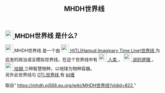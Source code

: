 <section id="mw-content">
 <div class="cosmos-pageAligned mw-body" id="content">
  <a id="top">
  </a>
  <header id="cosmos-page-header">
   <div id="cosmos-header-articleHeader">
    <h1 class="firstHeading" id="firstHeading">
     <span id="cosmos-title-text">
      <span class="mw-page-title-main">
       MHDH世界线
      </span>
     </span>
     <div class="mw-indicators">
     </div>
    </h1>
   </div>
  </header>
  <div class="cosmos-articleContainer">
   <article id="cosmos-pageBody-content">
    <div id="cosmos-pageContent-subtitle">
     <div id="mw-content-subtitle">
     </div>
    </div>
    <div id="siteNotice">
     <!-- CentralNotice -->
    </div>
    <div class="mw-body-content mw-content-ltr" dir="ltr" id="mw-content-text" lang="zh">
     <div class="mw-parser-output">
      <p>
       <big>
        <big>
         <b>
          <span class="mw-default-size" typeof="mw:File">
           <a class="mw-file-description" href="//mhdh.pj568.eu.org/wiki/File:MHDH.png">
            <img class="mw-file-element" decoding="async" height="25" src="//static.miraheze.org/hamuddaolihumanlinewikiwiki/c/c6/MHDH.png" width="25"/>
           </a>
          </span>
          <a class="mw-selflink selflink">
           MHDH世界线
          </a>
          是什么？
         </b>
        </big>
       </big>
      </p>
      <p>
       <span class="mw-default-size" typeof="mw:File">
        <a class="mw-file-description" href="//mhdh.pj568.eu.org/wiki/File:MHDH.png">
         <img class="mw-file-element" decoding="async" height="25" src="//static.miraheze.org/hamuddaolihumanlinewikiwiki/c/c6/MHDH.png" width="25"/>
        </a>
       </span>
       <a class="mw-selflink selflink">
        MHDH世界线
       </a>
       是一个由
       <span class="mw-default-size" typeof="mw:File">
        <a class="mw-file-description" href="//mhdh.pj568.eu.org/wiki/File:Hamud.png">
         <img class="mw-file-element" decoding="async" height="25" src="//static.miraheze.org/hamuddaolihumanlinewikiwiki/2/28/Hamud.png" width="25"/>
        </a>
       </span>
       <a href="//mhdh.pj568.eu.org/wiki/HITL%E4%B8%96%E7%95%8C%E7%BA%BF" title="HITL世界线">
        HITL(Hamud Imaginary Time Line)世界线
       </a>
       为启发的政治语言模拟世界线，在这个世界线中有
       <span class="mw-default-size" typeof="mw:File">
        <a class="mw-file-description" href="//mhdh.pj568.eu.org/wiki/File:%E4%BA%BA%E7%B1%BB.png">
         <img class="mw-file-element" decoding="async" height="24" src="//static.miraheze.org/hamuddaolihumanlinewikiwiki/3/32/%E4%BA%BA%E7%B1%BB.png" width="26"/>
        </a>
       </span>
       <a href="//mhdh.pj568.eu.org/wiki/%E4%BA%BA%E7%B1%BB" title="人类">
        人类
       </a>
       ，
       <span class="mw-default-size" typeof="mw:File">
        <a class="mw-file-description" href="//mhdh.pj568.eu.org/wiki/File:道理人.png">
         <img class="mw-file-element" decoding="async" height="25" src="//static.miraheze.org/hamuddaolihumanlinewikiwiki/9/95/Shuodedaoli.png" width="25"/>
        </a>
       </span>
       <a href="//mhdh.pj568.eu.org/wiki/%E8%AF%B4%E7%9A%84%E9%81%93%E7%90%86" title="说的道理">
        说的道理
       </a>
       ，
       <span class="mw-default-size" typeof="mw:File">
        <a class="mw-file-description" href="//mhdh.pj568.eu.org/wiki/File:Hamud.png">
         <img class="mw-file-element" decoding="async" height="25" src="//static.miraheze.org/hamuddaolihumanlinewikiwiki/2/28/Hamud.png" width="25"/>
        </a>
       </span>
       <a href="//mhdh.pj568.eu.org/wiki/%E5%93%88%E5%A7%86" title="哈姆">
        哈姆
       </a>
       三种智慧物种，以地球为物种容器。
       <br/>
       另外此世界线与
       <a class="new" href="//mhdh.pj568.eu.org/wiki/OTL%E4%B8%96%E7%95%8C%E7%BA%BF?action=edit&amp;redlink=1" title="OTL世界线（页面不存在）">
        OTL世界线
       </a>
       有
       <a class="new" href="//mhdh.pj568.eu.org/wiki/%E8%AE%B0%E5%BF%86%E7%BA%A0%E7%BC%A0?action=edit&amp;redlink=1" title="记忆纠缠（页面不存在）">
        纠缠
       </a>
       <br/>
      </p>
      <!-- 
NewPP limit report
Parsed by mwtask181
Cached time: 20240224124834
Cache expiry: 604800
Reduced expiry: false
Complications: []
CPU time usage: 0.097 seconds
Real time usage: 0.104 seconds
Preprocessor visited node count: 1/1000000
Post‐expand include size: 0/2097152 bytes
Template argument size: 0/2097152 bytes
Highest expansion depth: 1/100
Expensive parser function count: 0/99
Unstrip recursion depth: 0/20
Unstrip post‐expand size: 0/5000000 bytes
-->
      <!--
Transclusion expansion time report (%,ms,calls,template)
100.00%    0.000      1 -total
-->
      <!-- Saved in parser cache with key hamuddaolihumanlinewikiwiki:pcache:idhash:239-0!canonical!zh!groups=* and timestamp 20240224124833 and revision id 822. Rendering was triggered because: unknown
 -->
     </div>
     <noscript>
      <img alt="" height="1" src="https://mhdh.pj568.eu.org/wiki/Special:CentralAutoLogin/start?type=1x1" style="border: none; position: absolute;" title="" width="1"/>
     </noscript>
    </div>
    <div class="printfooter">
     取自“
     <a dir="ltr" href="https://mhdh.pj568.eu.org/wiki/MHDH世界线?oldid=822">
      https://mhdh.pj568.eu.org/wiki/MHDH世界线?oldid=822
     </a>
     ”
    </div>
    <span id="cosmos-content-categories">
     <div class="catlinks catlinks-allhidden" data-mw="interface" id="catlinks">
     </div>
    </span>
   </article>
  </div>
 </div>
</section>
